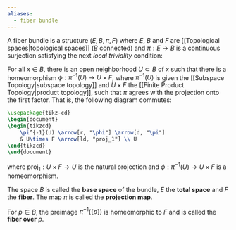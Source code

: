 ```yaml
---
aliases:
  - fiber bundle
---
```

A fiber bundle is a structure $(E, B, \pi, F)$ where $E$, $B$ and $F$ are [[Topological spaces|topological spaces]] ($B$ connected) and $\pi: E \to B$ is a continuous surjection satisfying the next *local triviality* condition:

For all $x\in B$, there is an open neighborhood $U\subset B$ of $x$ such that there is a homeomorphism $\phi: \pi^{-1}(U) \to U\times F$, where $\pi^{-1}(U)$ is given the [[Subspace Topology|subspace topology]] and $U\times F$ the [[Finite Product Topology|product topology]], such that $\pi$ agrees with the projection onto the first factor. That is, the following diagram commutes:

```tikz
\usepackage{tikz-cd}
\begin{document}
\begin{tikzcd} 
	\pi^{-1}(U) \arrow[r, "\phi"] \arrow[d, "\pi"] 
	& U\times F \arrow[ld, "proj_1"] \\ U
\end{tikzcd} 
\end{document}
```

where $\text{proj}_1: U\times F \to U$ is the natural projection and $\phi: \pi^{-1}(U) \to U\times F$ is a homeomorphism.

The space $B$ is called the **base space** of the bundle, $E$ the **total space** and $F$ the **fiber**. The map $\pi$ is called the **projection map**. 

For $p\in B$, the preimage $\pi^{-1}(\{p\})$ is homeomorphic to $F$ and is called the **fiber over** $p$.